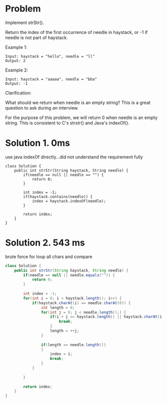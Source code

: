 # Problem
Implement strStr().

Return the index of the first occurrence of needle in haystack, or -1 if needle is not part of haystack.

Example 1:

```
Input: haystack = "hello", needle = "ll"
Output: 2
```

Example 2:

```
Input: haystack = "aaaaa", needle = "bba"
Output: -1
```

Clarification:

What should we return when needle is an empty string? This is a great question to ask during an interview.

For the purpose of this problem, we will return 0 when needle is an empty string. This is consistent to C's strstr() and Java's indexOf().

# Solution 1. 0ms
use java indexOf directly...did not understand the requirement fully

```
class Solution {
    public int strStr(String haystack, String needle) {
        if(needle == null || needle == "") {
            return 0;
        }
        
        int index = -1;
        if(haystack.contains(needle)) {
            index = haystack.indexOf(needle);    
        }
        
        return index;
    }
}
```

# Solution 2. 543 ms
brute force for loop all chars and compare

```java
class Solution {
    public int strStr(String haystack, String needle) {
        if(needle == null || needle.equals("")) {
            return 0;
        }
        
        int index = -1;
        for(int i = 0; i < haystack.length(); i++) {
            if(haystack.charAt(i) == needle.charAt(0)) {
                int length = 0;
                for(int j = 0; j < needle.length();) {
                    if(i + j >= haystack.length() || haystack.charAt(i + j) != needle.charAt(j)) {
                        break;
                    }
                    length = ++j;
                }
                
                if(length == needle.length()) 
                {
                    index = i;
                    break;
                }
            }
            
        }
        
        return index;
    }
}
```
